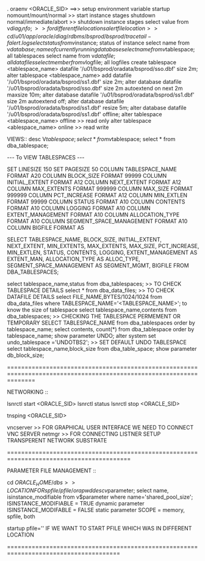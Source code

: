 . oraenv <ORACLE_SID> ==>> setup environment variable
startup nomount/mount/normal >> start instance stages
shutdown normal/immediate/abort >> shutdown instance stages
select value from v$diag_info; >> for different file locations
alertfile location >> cd /u01/app/oracle/diag/rdbms/bsprod/bsprod/trace
tail -f alert.log
select status from v$instance; status of instance
select name from v$database;  name of currently running database
select name from v$tablespace; all tablespaces
select name from v$datafile; all datafiles
select member from v$logfile; all logfiles
create tablespace <tablespace_name> datafile '/u01/bsprod/oradata/bsprod/sso.dbf' size 2m;
alter tablespace <tablespace_name> add datafile '/u01/bsprod/oradata/bsprod/ss1.dbf' size 2m;
alter database datafile '/u01/bsprod/oradata/bsprod/sso.dbf' size 2m autoextend on next 2m maxsize 10m;
alter database datafile '/u01/bsprod/oradata/bsprod/ss1.dbf' size 2m autoextend off;
alter database datafile '/u01/bsprod/oradata/bsprod/ss1.dbf' resize 5m;
alter database datafile '/u01/bsprod/oradata/bsprod/ss1.dbf' offline;
alter tablespace <tablespace_name> offline >> read only
alter tablespace <ablespace_name> online >> read write

VIEWS::
desc V$tablespace;
select * from v$tablespace;
select * from dba_tablespace;

--- To VIEW TABLESPACES ---

SET LINESIZE 150
SET PAGESIZE 50
COLUMN TABLESPACE_NAME FORMAT A20
COLUMN BLOCK_SIZE FORMAT 99999
COLUMN INITIAL_EXTENT FORMAT A12
COLUMN NEXT_EXTENT FORMAT A12
COLUMN MAX_EXTENTS FORMAT 999999
COLUMN MAX_SIZE FORMAT 999999
COLUMN PCT_INCREASE FORMAT A12
COLUMN MIN_EXTLEN FORMAT 99999
COLUMN STATUS FORMAT A10
COLUMN CONTENTS FORMAT A10
COLUMN LOGGING FORMAT A10
COLUMN EXTENT_MANAGEMENT FORMAT A10
COLUMN ALLOCATION_TYPE FORMAT A10
COLUMN SEGMENT_SPACE_MANAGEMENT FORMAT A10
COLUMN BIGFILE FORMAT A5

SELECT 
    TABLESPACE_NAME, BLOCK_SIZE, INITIAL_EXTENT, NEXT_EXTENT, MIN_EXTENTS, MAX_EXTENTS, MAX_SIZE, PCT_INCREASE, MIN_EXTLEN, STATUS, CONTENTS,
    LOGGING, EXTENT_MANAGEMENT AS EXTENT_MAN, ALLOCATION_TYPE AS ALLOC_TYPE, SEGMENT_SPACE_MANAGEMENT AS SEGMENT_MGMT, BIGFILE
FROM DBA_TABLESPACES;

select tablespace_name,status from dba_tablespaces; >> TO CHECK TABLESPACE DETAILS
select * from dba_data_files;  >> TO CHECK DATAFILE DETAILS
select FILE_NAME,BYTES/1024/1024 from dba_data_files where TABLESPACE_NAME='<TABLESPACE_NAME>'; to know the size of tablespace
select tablespace_name,contents from dba_tablespaces; >> CHECKING THE TABLESPACE PERMEMENT OR TEMPORARY
SELECT TABLESPACE_NAME from dba_tablespaces order by tablespace_name;
select contents, count(*) from dba_tablespace order by tablespace_name;
show parameter UNDO;
alter system set undo_tablespace ='UNDOTBS2'; >> SET DEFAULT UNDO TABLESPACE
select tablespace_name,block_size from dba_table_space;
show parameter db_block_size;


====================================================================================================================

NETWORKING ::

lsnrctl start <ORACLE_SID>
lsnrctl status 
lsnrctl stop <ORACLE_SID>

tnsping <ORACLE_SID>

vncserver >> FOR GRAPHICAL USER INTERFACE WE NEED TO CONNECT VNC SERVER
netmgr >> FOR CONNECTING LISTNER SETUP
TRANSPERENT NETWORK SUBSTRATE

=========================================================================================

PARAMETER FILE MANAGEMENT ::

cd $ORACLE_HOME/dbs >>  LOCATION FOR spfile/pfile/orapwd
desc v$parameter;
select name, isinstance_modifiable from v$parameter where name='shared_pool_size';
ISINSTANCE_MODIFIABLE = TRUE dynamic parameter
ISINSTANCE_MODIFABLE = FALSE static parameter 
SCOPE = memory, spfile, both

startup pfile='<location of pfile>' IF WE WANT TO START PFILE WHICH WAS IN DIFFERENT LOCATION

======================================================================================

